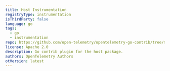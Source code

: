 ```yaml
---
title: Host Instrumentation
registryType: instrumentation
isThirdParty: false
language: go
tags:
  - go
  - instrumentation
repo: https://github.com/open-telemetry/opentelemetry-go-contrib/tree/main/instrumentation/host
license: Apache 2.0
description: Go contrib plugin for the host package.
authors: OpenTelemetry Authors
otVersion: latest
---
```

